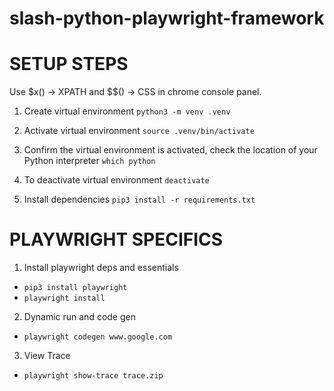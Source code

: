 # slash-python-playwright-framework

# SETUP STEPS
Use $x() -> XPATH and $$() -> CSS in chrome console panel.

1. Create virtual environment
`python3 -m venv .venv`

2. Activate virtual environment
`source .venv/bin/activate`

3. Confirm the virtual environment is activated, check the location of your Python interpreter
`which python`

4. To deactivate virtual environment
`deactivate`

5. Install dependencies
`pip3 install -r requirements.txt`


# PLAYWRIGHT SPECIFICS

1. Install playwright deps and essentials
- `pip3 install playwright`
- `playwright install`

2. Dynamic run and code gen
- `playwright codegen www.google.com`

3. View Trace
- `playwright show-trace trace.zip`

